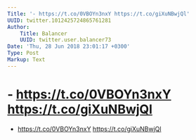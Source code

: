 ```yaml
---
Title: '- https://t.co/0VBOYn3nxY https://t.co/giXuNBwjQl'
UUID: twitter.1012425724865761281
Author:
    Title: Balancer
    UUID: twitter.user.balancer73
Date: 'Thu, 28 Jun 2018 23:01:17 +0300'
Type: Post
Markup: Text
---
```


# - https://t.co/0VBOYn3nxY https://t.co/giXuNBwjQl

- https://t.co/0VBOYn3nxY https://t.co/giXuNBwjQl